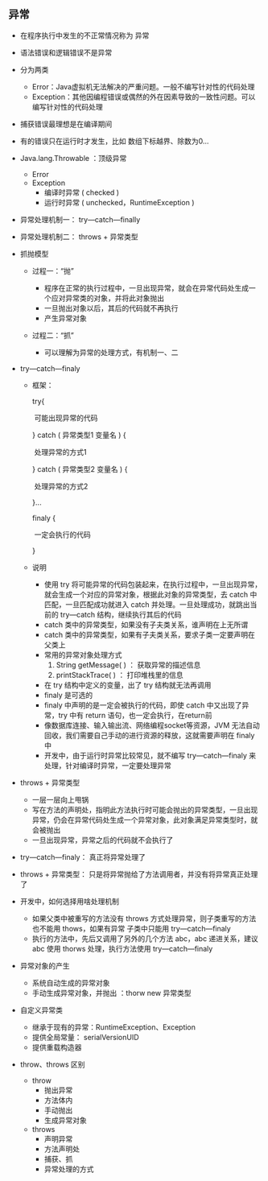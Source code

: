 ## 异常

- 在程序执行中发生的不正常情况称为 异常
- 语法错误和逻辑错误不是异常
- 分为两类
  - Error：Java虚拟机无法解决的严重问题。一般不编写针对性的代码处理
  - Exception：其他因编程错误或偶然的外在因素导致的一致性问题。可以编写针对性的代码处理
- 捕获错误最理想是在编译期间
- 有的错误只在运行时才发生，比如 数组下标越界、除数为0...
- Java.lang.Throwable ：顶级异常
  - Error
  - Exception
    - 编译时异常 ( checked )
    - 运行时异常 ( unchecked，RuntimeException )
- 异常处理机制一： try—catch—finally
- 异常处理机制二： throws + 异常类型

- 抓抛模型

  - 过程一：“抛”
    - 程序在正常的执行过程中，一旦出现异常，就会在异常代码处生成一个应对异常类的对象，并将此对象抛出
    - 一旦抛出对象以后，其后的代码就不再执行
    - 产生异常对象

  - 过程二：“抓”
    - 可以理解为异常的处理方式，有机制一、二

- try—catch—finaly

  - 框架：

    try{ 

    ​			可能出现异常的代码

    } catch ( 异常类型1 变量名 ) {

    ​			处理异常的方式1

    } catch ( 异常类型2 变量名 ) {

    ​			处理异常的方式2

    }...

    finaly {

    ​			一定会执行的代码

    }

  - 说明

    - 使用 try 将可能异常的代码包装起来，在执行过程中，一旦出现异常，就会生成一个对应的异常对象，根据此对象的异常类型，去 catch 中匹配，一旦匹配成功就进入 catch 并处理。一旦处理成功，就跳出当前的 try—catch 结构，继续执行其后的代码
    - catch 类中的异常类型，如果没有子夫类关系，谁声明在上无所谓
    - catch 类中的异常类型，如果有子夫类关系，要求子类一定要声明在父类上
    - 常用的异常对象处理方式
      1. String	getMessage( ) ： 获取异常的描述信息
      2. printStackTrace( )  ： 打印堆栈里的信息
    - 在 try 结构中定义的变量，出了 try 结构就无法再调用
    - finaly 是可选的
    - finaly 中声明的是一定会被执行的代码，即使 catch 中又出现了异常，try 中有 return 语句，也一定会执行，在return前
    - 像数据库连接、输入输出流、网络编程socket等资源，JVM 无法自动回收，我们需要自己手动的进行资源的释放，这就需要声明在 finaly 中
    - 开发中，由于运行时异常比较常见，就不编写 try—catch—finaly 来处理，针对编译时异常，一定要处理异常

- throws + 异常类型

  - 一层一层向上甩锅
  - 写在方法的声明处，指明此方法执行时可能会抛出的异常类型，一旦出现异常，仍会在异常代码处生成一个异常对象，此对象满足异常类型时，就会被抛出
  - 一旦出现异常，异常之后的代码就不会执行了

-  try—catch—finaly： 真正将异常处理了

-  throws + 异常类型： 只是将异常抛给了方法调用者，并没有将异常真正处理了

- 开发中，如何选择用啥处理机制
  - 如果父类中被重写的方法没有 throws 方式处理异常，则子类重写的方法也不能用 thows，如果有异常 子类中只能用 try—catch—finaly
  - 执行的方法中，先后又调用了另外的几个方法 abc，abc 递进关系，建议 abc 使用 thorws 处理，执行方法使用 try—catch—finaly
- 异常对象的产生
  - 系统自动生成的异常对象
  - 手动生成异常对象，并抛出 ：thorw new 异常类型
- 自定义异常类
  - 继承于现有的异常：RuntimeException、Exception
  - 提供全局常量： serialVersionUID
  - 提供重载构造器
- throw、throws 区别
  - throw
    - 抛出异常
    - 方法体内
    - 手动抛出
    - 生成异常对象
  - throws
    - 声明异常
    - 方法声明处
    - 捕获、抓
    - 异常处理的方式 

